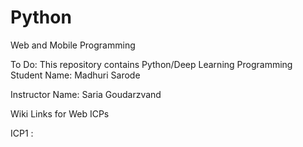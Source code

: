 # Python

Web and Mobile Programming

To Do: This repository contains Python/Deep Learning Programming
Student Name: Madhuri Sarode

Instructor Name: Saria Goudarzvand

Wiki Links for Web ICPs

ICP1 :
